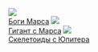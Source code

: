 ![](/books/sf/Эдгар%20Райс%20Берроуз/Боги%20Марса.jpg)  
[Боги Марса](/books/sf/Эдгар%20Райс%20Берроуз/Боги%20Марса)
![](/books/sf/Эдгар%20Райс%20Берроуз/Гигант%20с%20Марса.jpg)  
[Гигант с Марса](/books/sf/Эдгар%20Райс%20Берроуз/Гигант%20с%20Марса)
![](/books/sf/Эдгар%20Райс%20Берроуз/Скелетоиды%20с%20Юпитера.jpg)  
[Скелетоиды с Юпитера](/books/sf/Эдгар%20Райс%20Берроуз/Скелетоиды%20с%20Юпитера)